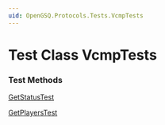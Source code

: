```yaml
---
uid: OpenGSQ.Protocols.Tests.VcmpTests
---
```


# Test Class VcmpTests

### Test Methods

<a href="/tests/VcmpTests/GetStatusTest.html">GetStatusTest</a>

<a href="/tests/VcmpTests/GetPlayersTest.html">GetPlayersTest</a>


